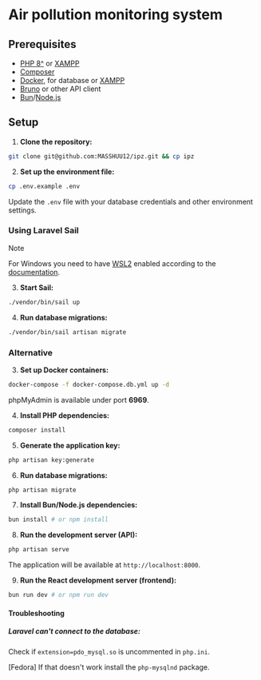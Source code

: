 # Air pollution monitoring system

## Prerequisites

- [PHP 8^](https://www.php.net/downloads.php) or [XAMPP](https://www.apachefriends.org/download.html)
- [Composer](https://getcomposer.org/)
- [Docker](https://www.docker.com/products/docker-desktop/), for database or [XAMPP](https://www.apachefriends.org/download.html)
- [Bruno](https://www.usebruno.com/downloads) or other API client
- [Bun](https://bun.sh/)/[Node.js](https://nodejs.org/en)

## Setup

1. **Clone the repository:**

```bash
git clone git@github.com:MASSHUU12/ipz.git && cp ipz
```

2. **Set up the environment file:**

```bash
cp .env.example .env
```

Update the `.env` file with your database credentials and other environment settings.

### Using Laravel Sail

> [!NOTE]
> For Windows you need to have [WSL2](https://docs.microsoft.com/en-us/windows/wsl/about)
> enabled according to the [documentation](https://laravel.com/docs/12.x/sail#introduction).

3. **Start Sail:**

```bash
./vendor/bin/sail up
```

4. **Run database migrations:**

```bash
./vendor/bin/sail artisan migrate
```

### Alternative

3. **Set up Docker containers:**

```bash
docker-compose -f docker-compose.db.yml up -d
```

phpMyAdmin is available under port **6969**.

4. **Install PHP dependencies:**

```bash
composer install
```

5. **Generate the application key:**

```bash
php artisan key:generate
```

6. **Run database migrations:**

```bash
php artisan migrate
```

7. **Install Bun/Node.js dependencies:**

```bash
bun install # or npm install
```

8. **Run the development server (API):**

```bash
php artisan serve
```

The application will be available at `http://localhost:8000`.

9. **Run the React development server (frontend):**

```bash
bun run dev # or npm run dev
```

#### Troubleshooting

##### **Laravel can't connect to the database:**

Check if `extension=pdo_mysql.so` is uncommented in `php.ini`.

[Fedora] If that doesn't work install the `php-mysqlnd` package.
